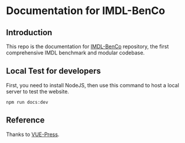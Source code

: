 # Documentation for IMDL-BenCo

## Introduction
This repo is the documentation for [IMDL-BenCo](https://github.com/scu-zjz/IMDLBenCo) repository, the first comprehensive IMDL benchmark and modular codebase.


## Local Test for developers
First, you need to install NodeJS, then use this command to host a local server to test the website.
```
npm run docs:dev
```


## Reference
Thanks to [VUE-Press](https://vuepress.vuejs.org/).